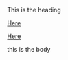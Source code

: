 
<html>

<head>
 
 This is the heading
 
 </head>
 

 
 <Body>
 
 <a href=https://github.com/ESaparito/esaparito/edit/master/README.md>Here</a>

 <a href=https://www.google.com>Here</a>
 
 this is the body
 
 </body>
 
 </html>
